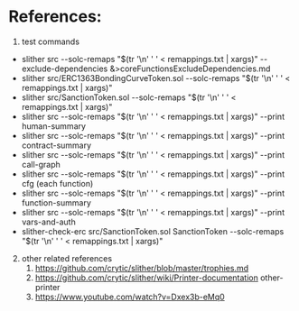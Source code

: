 # References:

1.  test commands
* slither src --solc-remaps "$(tr '\n' ' ' < remappings.txt | xargs)" --exclude-dependencies &>coreFunctionsExcludeDependencies.md
* slither src/ERC1363BondingCurveToken.sol --solc-remaps "$(tr '\n' ' ' < remappings.txt | xargs)"
* slither src/SanctionToken.sol --solc-remaps "$(tr '\n' ' ' < remappings.txt | xargs)"
* slither src --solc-remaps "$(tr '\n' ' ' < remappings.txt | xargs)" --print human-summary
* slither src --solc-remaps "$(tr '\n' ' ' < remappings.txt | xargs)" --print contract-summary
* slither src --solc-remaps "$(tr '\n' ' ' < remappings.txt | xargs)" --print call-graph
* slither src --solc-remaps "$(tr '\n' ' ' < remappings.txt | xargs)" --print cfg (each function)
* slither src --solc-remaps "$(tr '\n' ' ' < remappings.txt | xargs)" --print function-summary
* slither src --solc-remaps "$(tr '\n' ' ' < remappings.txt | xargs)" --print vars-and-auth
* slither-check-erc src/SanctionToken.sol SanctionToken --solc-remaps "$(tr '\n' ' ' < remappings.txt | xargs)"


2.  other related references
    1. https://github.com/crytic/slither/blob/master/trophies.md
    2. https://github.com/crytic/slither/wiki/Printer-documentation other-printer
    3. https://www.youtube.com/watch?v=Dxex3b-eMq0


